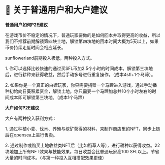 # 🤳 关于普通用户和大户建议

**普通用户如何P2E建议**

在游戏币价不稳定的情况下，普通玩家要做的是如何回本并取得更高的收益，所以我们不推荐前期解锁第四块土地，解锁第四块地的回本时间大概为5天以上，如果币价持续走低时间会相应延长。

sunflowerland前期投入极低，两种投入方式。

1\. 你可以选择比较快速的通过买SFL币加2.5个小时的时间成本，解锁第三块地后，进行耕种来获得收益，然后手动多号进行重复操作。（成本4sfl+1个马蹄）。

2\. 如果你是一个真正的白嫖玩家，你只需要捐赠一个马蹄进入游戏，通过手动播种初始向日葵积累资金，解锁土地。你只需要一个马蹄加总共10个小时左右的时间成本即可解锁第三块地。（成本1个马蹄）

**大户如何P2E建议**

大户有两种投入获利方式：

1\. 通过种植小麦、伐木、养殖与挖矿获得的材料，来制作商店里的NFT，同步上链后在opensea上进行售卖。

2\. 通过制作或购买土地收益类NFT后（比如稻草人等），进行耕种以获得收益。22块地加上所有NFT效果与技能效果，每日收益会比普通玩家高100 SFL以上。节省大量的时间成本。（与第一种投入互相搭配效果更佳）

